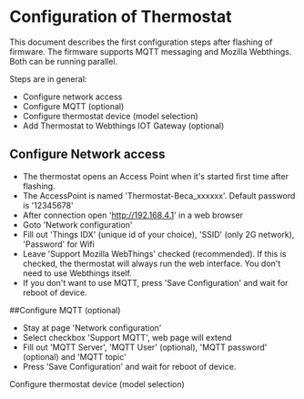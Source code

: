 # Configuration of Thermostat
This document describes the first configuration steps after flashing of firmware. The firmware supports MQTT messaging and 
Mozilla Webthings. Both can be running parallel.

Steps are in general:
* Configure network access
* Configure MQTT (optional)
* Configure thermostat device (model selection)
* Add Thermostat to Webthings IOT Gateway (optional)

## Configure Network access
* The thermostat opens an Access Point when it's started first time after flashing. 
* The AccessPoint is named 'Thermostat-Beca_xxxxxx'. Default password is '12345678'
* After connection open 'http://192.168.4.1' in a web browser
* Goto 'Network configuration'
* Fill out 'Things IDX' (unique id of your choice), 'SSID' (only 2G network), 'Password' for Wifi
* Leave 'Support Mozilla WebThings' checked (recommended). If this is checked, the thermostat will always run the web interface. 
You don't need to use Webthings itself.
* If you don't want to use MQTT, press 'Save Configuration' and wait for reboot of device.

##Configure MQTT (optional)
* Stay at page 'Network configuration'
* Select checkbox 'Support MQTT', web page will extend
* Fill out 'MQTT Server', 'MQTT User' (optional), 'MQTT password' (optional) and 'MQTT topic'
* Press 'Save Configuration' and wait for reboot of device.

Configure thermostat device (model selection)
